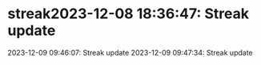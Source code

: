 # streak2023-12-08 18:36:47: Streak update
2023-12-09 09:46:07: Streak update
2023-12-09 09:47:34: Streak update
